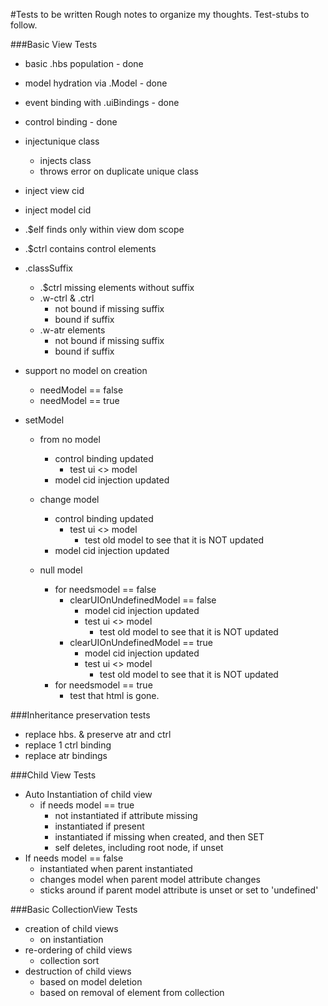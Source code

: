 #Tests to be written
Rough notes to organize my thoughts. Test-stubs to follow.

###Basic View Tests
* basic .hbs population - done
* model hydration via .Model - done
* event binding with .uiBindings   - done
* control binding - done
* injectunique class
    * injects class
    * throws error on duplicate unique class
* inject view cid
* inject model cid
* .$elf finds only within view dom scope
* .$ctrl contains control elements
* .classSuffix
    * .$ctrl missing elements without suffix
    * .w-ctrl & .ctrl
        * not bound if missing suffix
        * bound if suffix
    * .w-atr elements
        * not bound if missing suffix
        * bound if suffix
        
* support no model on creation
    * needModel == false
    * needModel == true
  
* setModel
    * from no model
        * control binding updated
            * test ui <> model
        * model cid injection updated
    * change model
        * control binding updated
            * test ui <> model
                * test old model to see that it is NOT updated
        * model cid injection updated
        
    * null model
        * for needsmodel == false
            * clearUIOnUndefinedModel == false
                * model cid injection updated
                * test ui <> model
                    * test old model to see that it is NOT updated
            * clearUIOnUndefinedModel == true
                * model cid injection updated
                * test ui <> model
                    * test old model to see that it is NOT updated
        * for needsmodel == true
            * test that html is gone.


###Inheritance preservation tests
* replace hbs. & preserve atr and ctrl
* replace 1 ctrl binding
* replace atr bindings

###Child View Tests
* Auto Instantiation of child view
    * if needs model == true
        * not instantiated if attribute missing
        * instantiated if present
        * instantiated if missing when created, and then SET
        * self deletes, including root node, if unset
* If needs model == false
    * instantiated when parent instantiated
    * changes model when parent model attribute changes
    * sticks around if parent model attribute is unset or set to 'undefined'

###Basic CollectionView Tests
* creation of child views
    * on instantiation
* re-ordering of child views 
    * collection sort
* destruction of child views 
    * based on model deletion
    * based on removal of element from collection